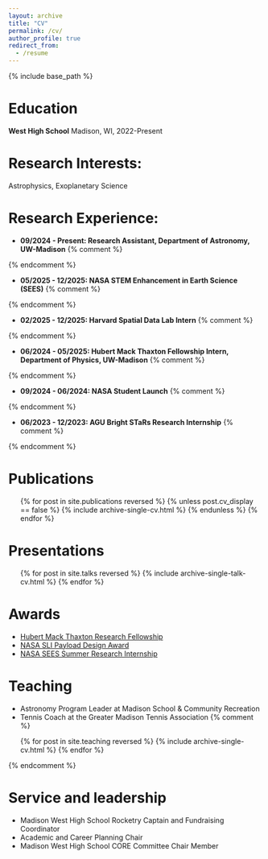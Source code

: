 ```yaml
---
layout: archive
title: "CV"
permalink: /cv/
author_profile: true
redirect_from:
  - /resume
---
```


{% include base_path %}

Education
======
**West High School**								Madison, WI,
                                    2022-Present

Research Interests:
======
Astrophysics, Exoplanetary Science
  
Research Experience:
======
* **09/2024 - Present: Research Assistant, Department of Astronomy, UW-Madison**
{% comment %}
<!-- * Performed a TTV Analysis & and confirmation for the TOI-1937Ab system utilizing data from Andrew Vanderburg.
  * Published with Alyssa Jankowski as the 5th author on a research paper in PASP.
  * Working on the TOI-1130 System to confirm the planetary characteristics of [Korth et al. 2023](https://ui.adsabs.harvard.edu/abs/2023A&A...675A.115K) using new TESS Data. -->
{% endcomment %}

 
* **05/2025 - 12/2025: NASA STEM Enhancement in Earth Science (SEES)**
{% comment %}
<!--  * Accepted for the NASA SEES 2025 Cohort.
  * Utilizing HOPS, AstroImageJ, Stellarium, nd Markov-Chain-Monte-Carlo to analyze data from SARA and TESS.
  * Presenting the analysis at the American Geophysical Union Fall Conference. -->
{% endcomment %}

* **02/2025 - 12/2025: Harvard Spatial Data Lab Intern**
{% comment %}
<!--  * Intern at the Harvard Spatial Data Lab
  * Developed a light pollution analysis method using Prophet, a time series forecasting tool.
  * Presented Research through the 2025 Harvard CGA Conference. -->
{% endcomment %}

* **06/2024 - 05/2025: Hubert Mack Thaxton Fellowship Intern, Department of Physics, UW-Madison**
{% comment %}
<!--  * Performed a mass constraint and TTV Analysis of the TOI-4468 system.
  * Utilized a Markov-Chain-Monte-Carlo fitting algorithm on both Radial Velocity Data and TESS Data. -->
{% endcomment %}

* **09/2024 - 06/2024: NASA Student Launch**
{% comment %}
<!--  * Data Analysis Lead and Hardware Engineer for the Madison West Rocket Club NASA Student Launch Team.
  * Worked on developing the Data Analysis Procedure to determine the effectiveness of baffle designs
  * Collaborated with the NASA SL team to build the design the payload.
  * Team was awarded the [SLI Payload Design Award](https://www.nasa.gov/learning-resources/nasa-student-launch/current-teams/) -->
{% endcomment %}

* **06/2023 - 12/2023: AGU Bright STaRs Research Internship**
{% comment %}
<!--  * High School Research Presenter at the American Geophysical Union through the Bright STaRs Research Session.
  * Presented on extrapolation methodologies of three-dimensional general circulation models using ROCKE-3D data.
  * Explained the benefits of the Multi-Component Linear Regression Methodology versus the standard Gregory Method. -->
{% endcomment %}

Publications
======
<ul>{% for post in site.publications reversed %}
  {% unless post.cv_display == false %}
    {% include archive-single-cv.html %}
  {% endunless %}
{% endfor %}
</ul>

Presentations
======
  <ul>{% for post in site.talks reversed %}
    {% include archive-single-talk-cv.html  %}
  {% endfor %}</ul>

Awards
======
* [Hubert Mack Thaxton Research Fellowship](https://www.physics.wisc.edu/undergraduate/student-resources/hubert-mack-thaxton-fellowship/)
* [NASA SLI Payload Design Award](https://www.nasa.gov/learning-resources/nasa-student-launch/current-teams/)
* [NASA SEES Summer Research Internship](https://www.csr.utexas.edu/education-outreach/high-school-internships/sees/)

Teaching
======
* Astronomy Program Leader at Madison School & Community Recreation
* Tennis Coach at the Greater Madison Tennis Association
{% comment %}
<ul>{% for post in site.teaching reversed %}
    {% include archive-single-cv.html %}
  {% endfor %}</ul>
{% endcomment %}

Service and leadership
======
* Madison West High School Rocketry Captain and Fundraising Coordinator
* Academic and Career Planning Chair
* Madison West High School CORE Committee Chair Member
